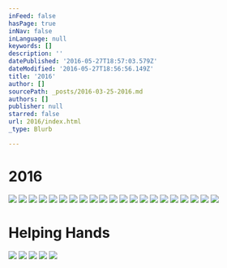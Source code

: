```yaml
---
inFeed: false
hasPage: true
inNav: false
inLanguage: null
keywords: []
description: ''
datePublished: '2016-05-27T18:57:03.579Z'
dateModified: '2016-05-27T18:56:56.149Z'
title: '2016'
author: []
sourcePath: _posts/2016-03-25-2016.md
authors: []
publisher: null
starred: false
url: 2016/index.html
_type: Blurb

---
```

# 2016
![](https://the-grid-user-content.s3-us-west-2.amazonaws.com/57006bf4-1bca-40b9-b480-f6adef9c2da9.jpg)
![](https://the-grid-user-content.s3-us-west-2.amazonaws.com/568a0d8d-256a-444e-ad91-f849bb78f3a4.jpg)
![](https://the-grid-user-content.s3-us-west-2.amazonaws.com/07c37509-3ed6-4f9b-accc-1f35652bbccc.jpg)
![](https://the-grid-user-content.s3-us-west-2.amazonaws.com/035ed8c3-c38a-47d9-8eeb-d86a3577fc2b.jpg)
![](https://the-grid-user-content.s3-us-west-2.amazonaws.com/49aa2a44-f6d3-4926-94c5-17181a1cc591.jpg)
![](https://the-grid-user-content.s3-us-west-2.amazonaws.com/08ddcfd0-ba9b-4883-8284-0e98dba46a13.jpg)
![](https://the-grid-user-content.s3-us-west-2.amazonaws.com/33e918d4-c43e-4746-9a28-2f33f5841fc7.jpg)
![](https://the-grid-user-content.s3-us-west-2.amazonaws.com/96accd46-47b2-4aca-b892-d2efcc9d2ab6.jpg)
![](https://imgflo.herokuapp.com/graph/vahj1ThiexotieMo/bcf8ff8544ea9ed3dc4a82bed566b24b/passthrough.jpg?height=600&input=https%3A%2F%2Fs3-us-west-2.amazonaws.com%2Fthe-grid-img%2Fp%2Fc978387aa026da148e67b9e0e2c3760ce96aefc3.jpg&width=446)
![](https://imgflo.herokuapp.com/graph/vahj1ThiexotieMo/db2bafd97ae9eba472347c41373b1702/passthrough.jpg?height=600&input=https%3A%2F%2Fs3-us-west-2.amazonaws.com%2Fthe-grid-img%2Fp%2Fbad8060bfafbb46576f1320152505af455b09952.jpg&width=444)
![](https://imgflo.herokuapp.com/graph/vahj1ThiexotieMo/8a4ee18329a5064aafda74db2e11ff65/passthrough.jpg?height=600&input=https%3A%2F%2Fthe-grid-user-content.s3-us-west-2.amazonaws.com%2F8006d867-32ff-468f-909a-e1caab9ca581.jpg&width=450)
![](https://imgflo.herokuapp.com/graph/vahj1ThiexotieMo/bd3006c2a8a42806d3bce3960c1f7594/passthrough.jpg?height=600&input=https%3A%2F%2Fthe-grid-user-content.s3-us-west-2.amazonaws.com%2F17ff6c44-566b-4f1b-bef0-f0468afff296.jpg&width=449)
![](https://imgflo.herokuapp.com/graph/vahj1ThiexotieMo/fdc2adc52c51e2259836264c8053d877/passthrough.jpg?height=600&input=https%3A%2F%2Fs3-us-west-2.amazonaws.com%2Fthe-grid-img%2Fp%2F38618cc2d1710dede5efb6d0946cc4aacb7be834.jpg&width=440)
![](https://imgflo.herokuapp.com/graph/vahj1ThiexotieMo/fb7bceec23ed29f85b3849e0c357b089/passthrough.jpg?height=600&input=https%3A%2F%2Fthe-grid-user-content.s3-us-west-2.amazonaws.com%2F79e36626-6c8a-45f6-a086-eb861b21a82b.jpg&width=445)
![](https://imgflo.herokuapp.com/graph/vahj1ThiexotieMo/70b6821cb114dff843f3ff0e513c277f/passthrough.jpg?height=558&input=https%3A%2F%2Fthe-grid-user-content.s3-us-west-2.amazonaws.com%2Fcf19bb62-71c4-449d-9602-0595dca98f3a.jpg&width=750)
![](https://imgflo.herokuapp.com/graph/vahj1ThiexotieMo/5d6b2387900fa858e7389c00a998c3e9/passthrough.jpg?height=522&input=https%3A%2F%2Fs3-us-west-2.amazonaws.com%2Fthe-grid-img%2Fp%2F88b2e51f17bf1df14562ddee331d45219e9c0da8.jpg&width=750)
![](https://imgflo.herokuapp.com/graph/vahj1ThiexotieMo/047f52a7bc8c365a00f04209334497d3/passthrough.jpg?height=600&input=https%3A%2F%2Fs3-us-west-2.amazonaws.com%2Fthe-grid-img%2Fp%2F2c4baaa8d7ec5f7d40921225bcc2e94a61325a80.jpg&width=397)
![](https://imgflo.herokuapp.com/graph/vahj1ThiexotieMo/724f9c3b9745db170df2612e6c5074bf/passthrough.jpg?height=600&input=https%3A%2F%2Fs3-us-west-2.amazonaws.com%2Fthe-grid-img%2Fp%2Fd6c4f71c21acedd6b669b80ba731627baf44b932.jpg&width=421)
![](https://imgflo.herokuapp.com/graph/vahj1ThiexotieMo/ffd8189483febf3d5d14dd96102b65e1/passthrough.jpg?height=600&input=https%3A%2F%2Fs3-us-west-2.amazonaws.com%2Fthe-grid-img%2Fp%2F3bbe218a4020b4c85b8a503aac1ca5717c8040d5.jpg&width=410)
![](https://imgflo.herokuapp.com/graph/vahj1ThiexotieMo/16754ecc1982c3df392df08ac3997fb9/passthrough.jpg?height=600&input=https%3A%2F%2Fthe-grid-user-content.s3-us-west-2.amazonaws.com%2Fda301136-0222-4209-ae6b-d90448d66857.jpg&width=429)
![](https://imgflo.herokuapp.com/graph/vahj1ThiexotieMo/a7c790fe769932768a4f42b9a07b6f7f/passthrough.jpg?height=600&input=https%3A%2F%2Fthe-grid-user-content.s3-us-west-2.amazonaws.com%2F9ce20d55-d8e9-48d4-910b-442cad14c209.jpg&width=410)

  
# Helping Hands
![](https://imgflo.herokuapp.com/graph/vahj1ThiexotieMo/23e1b3dd93b1de0bbc17c74775fad189/passthrough.jpg?height=600&input=https%3A%2F%2Fthe-grid-user-content.s3-us-west-2.amazonaws.com%2Fd4014be1-130c-4a7c-bcd7-0ff48cfadb6e.jpg&width=364)
![](https://imgflo.herokuapp.com/graph/vahj1ThiexotieMo/abe56671acdc6cd06ee54d5fc4e492ce/passthrough.jpg?height=600&input=https%3A%2F%2Fthe-grid-user-content.s3-us-west-2.amazonaws.com%2Fe62c3563-8a3b-444e-b86a-7c4d1ff5d028.jpg&width=364)
![](https://imgflo.herokuapp.com/graph/vahj1ThiexotieMo/1f7c486ddba5c374cb32f004323a9c51/passthrough.jpg?height=600&input=https%3A%2F%2Fthe-grid-user-content.s3-us-west-2.amazonaws.com%2F885dc564-5e77-4217-b02b-0cca64dbc232.jpg&width=364)
![](https://imgflo.herokuapp.com/graph/vahj1ThiexotieMo/561273f9e5747544cd3c314465bdc4ff/passthrough.jpg?height=600&input=https%3A%2F%2Fthe-grid-user-content.s3-us-west-2.amazonaws.com%2Fb8de3396-be74-4fee-a72f-b1b7286be9a1.jpg&width=364)
![](https://imgflo.herokuapp.com/graph/vahj1ThiexotieMo/137414668f79dca75c198f7ae925a3ca/passthrough.jpg?height=600&input=https%3A%2F%2Fthe-grid-user-content.s3-us-west-2.amazonaws.com%2F92d1a153-3f36-4625-90c8-af2b642fcd01.jpg&width=364)